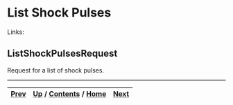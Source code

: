 
# List Shock Pulses

Links:

## ListShockPulsesRequest

Request for a list of shock pulses.

* * *

[Prev](ch01s06s24s03.md) | [Up](ch01s06.md) / [Contents](index.md) / [Home](../../index.htm)|  [Next](ch01s06s25s02.md)  
---|---|---

